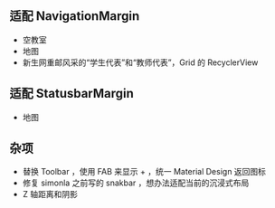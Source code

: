 ## 适配 NavigationMargin
+ 空教室
+ 地图
+ 新生网重邮风采的“学生代表”和“教师代表”，Grid 的 RecyclerView

## 适配 StatusbarMargin
+ 地图

## 杂项
+ 替换 Toolbar ，使用 FAB 来显示 + ，统一 Material Design 返回图标
+ 修复 simonla 之前写的 snakbar ，想办法适配当前的沉浸式布局
+ Z 轴距离和阴影
